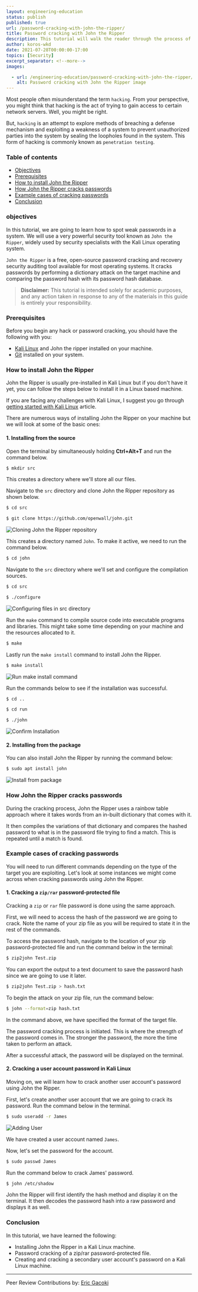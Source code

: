 ```yaml
---
layout: engineering-education
status: publish
published: true
url: /password-cracking-with-john-the-ripper/
title: Password cracking with John the Ripper
description: This tutorial will walk the reader through the process of using John the Ripper to crack passwords with Kali Linux. John the Ripper is a free, open-source password cracking and recovery security auditing tool available for most operating systems.
author: koros-wkd
date: 2021-07-28T00:00:00-17:00
topics: [Security]
excerpt_separator: <!--more-->
images:

  - url: /engineering-education/password-cracking-with-john-the-ripper/hero.jpg
    alt: Password cracking with John the Ripper image
---
```


Most people often misunderstand the term `hacking`. From your perspective, you might think that hacking is the act of trying to gain access to certain network servers. Well, you might be right.
<!--more-->
But, `hacking` is an attempt to explore methods of breaching a defense mechanism and exploiting a weakness of a system to prevent unauthorized parties into the system by sealing the loopholes found in the system. This form of hacking is commonly known as `penetration testing`.

### Table of contents
- [Objectives](#objectives)
- [Prerequisites](#prerequisites)
- [How to install John the Ripper](#how-to-install-john-the-ripper)
- [How John the Ripper cracks passwords](#how-john-the-ripper-cracks-passwords)
- [Example cases of cracking passwords](#example-cases-of-cracking-passwords)
- [Conclusion](#conclusion)

### objectives
In this tutorial, we are going to learn how to spot weak passwords in a system. We will use a very powerful security tool known as `John the Ripper`, widely used by security specialists with the Kali Linux operating system.

`John the Ripper` is a free, open-source password cracking and recovery security auditing tool available for most operating systems.
It cracks passwords by performing a dictionary attack on the target machine and comparing the password hash with its password hash database.

> **Disclaimer:** This tutorial is intended solely for academic purposes, and any action taken in response to any of the materials in this guide is entirely your responsibility.

### Prerequisites
Before you begin any hack or password cracking, you should have the following with you:

- [Kali Linux](https://www.section.io/engineering-education/getting-started-with-kali-linux/) and John the ripper installed on your machine.
- [Git](https://git-scm.com/downloads) installed on your system. 

### How to install John the Ripper
John the Ripper is usually pre-installed in Kali Linux but if you don't have it yet, you can follow the steps below to install it in a Linux based machine.

If you are facing any challenges with Kali Linux, I suggest you go through [getting started with Kali Linux](https://www.section.io/engineering-education/getting-started-with-kali-linux/) article.

There are numerous ways of installing John the Ripper on your machine but we will look at some of the basic ones:

#### 1. Installing from the source
Open the terminal by simultaneously holding **Ctrl+Alt+T** and run the command below.

```bash
$ mkdir src
```
This creates a directory where we'll store all our files.

Navigate to the `src` directory and clone John the Ripper repository as shown below.

```bash
$ cd src
```
```bash
$ git clone https://github.com/openwall/john.git
```

![Cloning John the Ripper repository](/engineering-education/password-cracking-with-john-the-ripper/clone.png)

This creates a directory named `John`. To make it active, we need to run the command below.

```bash
$ cd john
```
Navigate to the `src` directory where we'll set and configure the compilation sources.
```bash
$ cd src
```
```bash
$ ./configure
```
![Configuring files in src directory](/engineering-education/password-cracking-with-john-the-ripper/configure.png)

Run the `make` command to compile source code into executable programs and libraries. This might take some time depending on your machine and the resources allocated to it.

```bash
$ make
```
Lastly run the `make install` command to install John the Ripper.

```bash
$ make install
```
![Run make install command](/engineering-education/password-cracking-with-john-the-ripper/make_install.png)

Run the commands below to see if the installation was successful.
```bash
$ cd ..
```
```bash
$ cd run
```
```bash
$ ./john
```
![Confirm Installation](/engineering-education/password-cracking-with-john-the-ripper/run.png)

#### 2. Installing from the package
You can also install John the Ripper by running the command below:

```bash
$ sudo apt install john
```

![Install from package](/engineering-education/password-cracking-with-john-the-ripper/installing.png)

### How John the Ripper cracks passwords
During the cracking process, John the Ripper uses a rainbow table approach where it takes words from an in-built dictionary that comes with it.

It then compiles the variations of that dictionary and compares the hashed password to what is in the password file trying to find a match. This is repeated until a match is found.

### Example cases of cracking passwords
You will need to run different commands depending on the type of the target you are exploiting.
Let's look at some instances we might come across when cracking passwords using John the Ripper.

#### 1. Cracking a `zip/rar` password-protected file

Cracking a `zip` or `rar` file password is done using the same approach.

First, we will need to access the hash of the password we are going to crack.
Note the name of your zip file as you will be required to state it in the rest of the commands.

To access the password hash, navigate to the location of your zip password-protected file and run the command below in the terminal:
```bash
$ zip2john Test.zip
```

You can export the output to a text document to save the password hash since we are going to use it later.
```bash
$ zip2john Test.zip > hash.txt 
```

To begin the attack on your zip file, run the command below:
```bash
$ john --format=zip hash.txt
```

In the command above, we have specified the format of the target file.

The password cracking process is initiated. This is where the strength of the password comes in. The stronger the password, the more the time taken to perform an attack.

After a successful attack, the password will be displayed on the terminal.

#### 2. Cracking a user account password in Kali Linux

Moving on, we will learn how to crack another user account's password using John the Ripper.

First, let's create another user account that we are going to crack its password.
Run the command below in the terminal.
```bash
$ sudo useradd -r James
```
![Adding User](/engineering-education/password-cracking-with-john-the-ripper/user_add.png)

We have created a user account named `James`.

Now, let's set the password for the account.
```bash
$ sudo passwd James
```

Run the command below to crack James' password.
```bash
$ john /etc/shadow
```

John the Ripper will first identify the hash method and display it on the terminal. It then decodes the password hash into a raw password and displays it as well.

### Conclusion
In this tutorial, we have learned the following:
 - Installing John the Ripper in a Kali Linux machine.
 - Password cracking of a zip/rar password-protected file.
 - Creating and cracking a secondary user account's password on a Kali Linux machine.

---
Peer Review Contributions by: [Eric Gacoki](/engineering-education/authors/eric-gacoki/)
